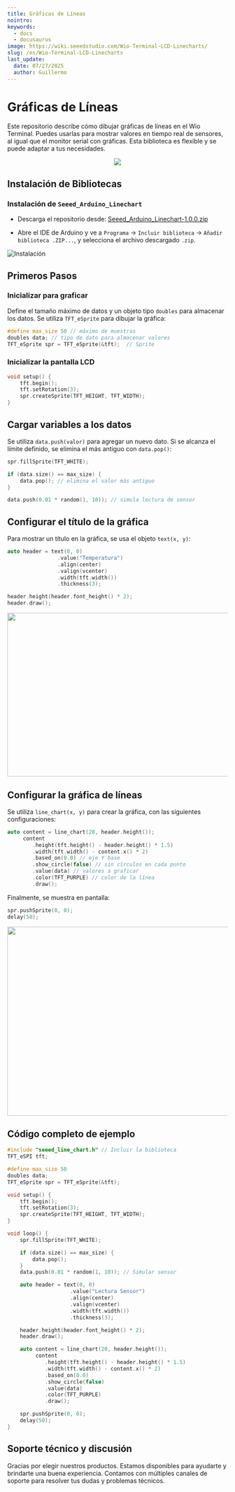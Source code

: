 ```yaml
---
title: Gráficas de Líneas
nointro:
keywords:
  - docs
  - docusaurus
image: https://wiki.seeedstudio.com/Wio-Terminal-LCD-Linecharts/
slug: /es/Wio-Terminal-LCD-Linecharts
last_update:
  date: 07/27/2025
  author: Guillermo
---
```

# Gráficas de Líneas

Este repositorio describe cómo dibujar gráficas de líneas en el Wio Terminal. Puedes usarlas para mostrar valores en tiempo real de sensores, al igual que el monitor serial con gráficas. Esta biblioteca es flexible y se puede adaptar a tus necesidades.

<div align="center"><img src="https://files.seeedstudio.com/wiki/Wio-Terminal/img/C0277.2019-11-27%2018_19_05.gif" /></div>

## Instalación de Bibliotecas

### Instalación de `Seeed_Arduino_Linechart`

- Descarga el repositorio desde: [Seeed_Arduino_Linechart-1.0.0.zip](https://files.seeedstudio.com/wiki/Wio-Terminal-LCD-Linecharts/Seeed_Arduino_Linechart-1.0.0.zip)

- Abre el IDE de Arduino y ve a `Programa` -> `Incluir biblioteca` -> `Añadir biblioteca .ZIP...`, y selecciona el archivo descargado `.zip`.

![Instalación](https://files.seeedstudio.com/wiki/Wio-Terminal/img/Xnip2019-11-21_15-50-13.jpg)

## Primeros Pasos

### Inicializar para graficar

Define el tamaño máximo de datos y un objeto tipo `doubles` para almacenar los datos. Se utiliza `TFT_eSprite` para dibujar la gráfica:

```cpp
#define max_size 50 // máximo de muestras
doubles data; // tipo de dato para almacenar valores
TFT_eSprite spr = TFT_eSprite(&tft);  // Sprite
```

### Inicializar la pantalla LCD

```cpp
void setup() {
    tft.begin();
    tft.setRotation(3);
    spr.createSprite(TFT_HEIGHT, TFT_WIDTH);
}
```

## Cargar variables a los datos

Se utiliza `data.push(valor)` para agregar un nuevo dato. Si se alcanza el límite definido, se elimina el más antiguo con `data.pop()`:

```cpp
spr.fillSprite(TFT_WHITE);

if (data.size() == max_size) {
    data.pop(); // elimina el valor más antiguo
}

data.push(0.01 * random(1, 10)); // simula lectura de sensor
```

## Configurar el título de la gráfica

Para mostrar un título en la gráfica, se usa el objeto `text(x, y)`:

```cpp
auto header = text(0, 0)
                .value("Temperatura")
                .align(center)
                .valign(vcenter)
                .width(tft.width())
                .thickness(3);

header.height(header.font_height() * 2);
header.draw();
```

<div align="center"><img width=645 height=374 src="https://files.seeedstudio.com/wiki/Wio-Terminal/img/title.png" /></div>

## Configurar la gráfica de líneas

Se utiliza `line_chart(x, y)` para crear la gráfica, con las siguientes configuraciones:

```cpp
auto content = line_chart(20, header.height());
     content
        .height(tft.height() - header.height() * 1.5)
        .width(tft.width() - content.x() * 2)
        .based_on(0.0) // eje Y base
        .show_circle(false) // sin círculos en cada punto
        .value(data) // valores a graficar
        .color(TFT_PURPLE) // color de la línea
        .draw();
```

Finalmente, se muestra en pantalla:

```cpp
spr.pushSprite(0, 0);
delay(50);
```

<div align="center"><img width=768 height=432 src="https://files.seeedstudio.com/wiki/Wio-Terminal/img/linegraph2.png" /></div>

## Código completo de ejemplo

```cpp
#include "seeed_line_chart.h" // Incluir la biblioteca
TFT_eSPI tft;

#define max_size 50
doubles data;
TFT_eSprite spr = TFT_eSprite(&tft);

void setup() {
    tft.begin();
    tft.setRotation(3);
    spr.createSprite(TFT_HEIGHT, TFT_WIDTH);
}

void loop() {
    spr.fillSprite(TFT_WHITE);

    if (data.size() == max_size) {
        data.pop();
    }
    data.push(0.01 * random(1, 10)); // Simular sensor

    auto header = text(0, 0)
                    .value("Lectura Sensor")
                    .align(center)
                    .valign(vcenter)
                    .width(tft.width())
                    .thickness(3);

    header.height(header.font_height() * 2);
    header.draw();

    auto content = line_chart(20, header.height());
         content
            .height(tft.height() - header.height() * 1.5)
            .width(tft.width() - content.x() * 2)
            .based_on(0.0)
            .show_circle(false)
            .value(data)
            .color(TFT_PURPLE)
            .draw();

    spr.pushSprite(0, 0);
    delay(50);
}
```

## Soporte técnico y discusión

Gracias por elegir nuestros productos. Estamos disponibles para ayudarte y brindarte una buena experiencia. Contamos con múltiples canales de soporte para resolver tus dudas y problemas técnicos.

<div class="button_tech_support_container">
<a href="https://forum.seeedstudio.com/" class="button_forum"></a> 
<a href="https://www.seeedstudio.com/contacts" class="button_email"></a>
</div>

<div class="button_tech_support_container">
<a href="https://discord.gg/eWkprNDMU7" class="button_discord"></a> 
<a href="https://github.com/Seeed-Studio/wiki-documents/discussions/69" class="button_discussion"></a>
</div>
